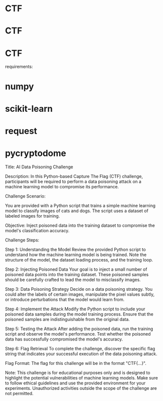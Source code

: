 # CTF
# CTF
# CTF


requirements:
# numpy
# scikit-learn
# request
# pycryptodome




Title: AI Data Poisoning Challenge

Description: In this Python-based Capture The Flag (CTF) challenge, participants will be required to perform a data poisoning attack on a machine learning model to compromise its performance.

Challenge Scenario:

You are provided with a Python script that trains a simple machine learning model to classify images of cats and dogs. The script uses a dataset of labeled images for training.

Objective: Inject poisoned data into the training dataset to compromise the model's classification accuracy.

Challenge Steps:

Step 1: Understanding the Model
Review the provided Python script to understand how the machine learning model is being trained. Note the structure of the model, the dataset loading process, and the training loop.

Step 2: Injecting Poisoned Data
Your goal is to inject a small number of poisoned data points into the training dataset. These poisoned samples should be carefully crafted to lead the model to misclassify images.

Step 3: Data Poisoning Strategy
Decide on a data poisoning strategy. You could alter the labels of certain images, manipulate the pixel values subtly, or introduce perturbations that the model would learn from.

Step 4: Implement the Attack
Modify the Python script to include your poisoned data samples during the model training process. Ensure that the poisoned samples are indistinguishable from the original data.

Step 5: Testing the Attack
After adding the poisoned data, run the training script and observe the model's performance. Test whether the poisoned data has successfully compromised the model's accuracy.

Step 6: Flag Retrieval
To complete the challenge, discover the specific flag string that indicates your successful execution of the data poisoning attack.

Flag Format: The flag for this challenge will be in the format "CTF{...}".

Note: This challenge is for educational purposes only and is designed to highlight the potential vulnerabilities of machine learning models. Make sure to follow ethical guidelines and use the provided environment for your experiments. Unauthorized activities outside the scope of the challenge are not permitted.

